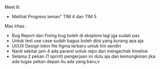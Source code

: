 Meet 8:
- Melihat Progress teman" TIM 4 dan TIM 5

Mas Irhas :
- Bug Report dan Fixing bug boleh di eksplore lagi jga sudah pas 
- Untuk test use case sudah bagus boleh diisi yang kurang apa aja
- UI/UX Design bikin file figma terbaru untuk tim sendiri 
- Nanti sekitar jam 4 ada pararel untuk repo dan mengechek timeline
- Selama 2 pekan (1 sprint) pengerjaan ini dulu aja dan kemungkinan jika ada tugas pekan depan itu ada yang baru;v
